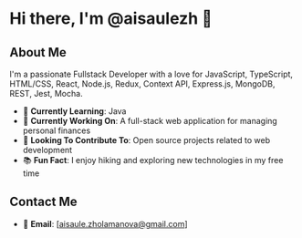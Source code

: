 # Hi there, I'm @aisaulezh 👋

## About Me
I'm a passionate Fullstack Developer with a love for JavaScript, TypeScript, HTML/CSS, React, Node.js, Redux, Context API, Express.js, MongoDB, REST, Jest, Mocha. 

- 🌱 **Currently Learning**: Java
- 💼 **Currently Working On**: A full-stack web application for managing personal finances
- 🚀 **Looking To Contribute To**: Open source projects related to web development
- 📚 **Fun Fact**: I enjoy hiking and exploring new technologies in my free time

## Contact Me
- 📧 **Email**: [aisaule.zholamanova@gmail.com]

